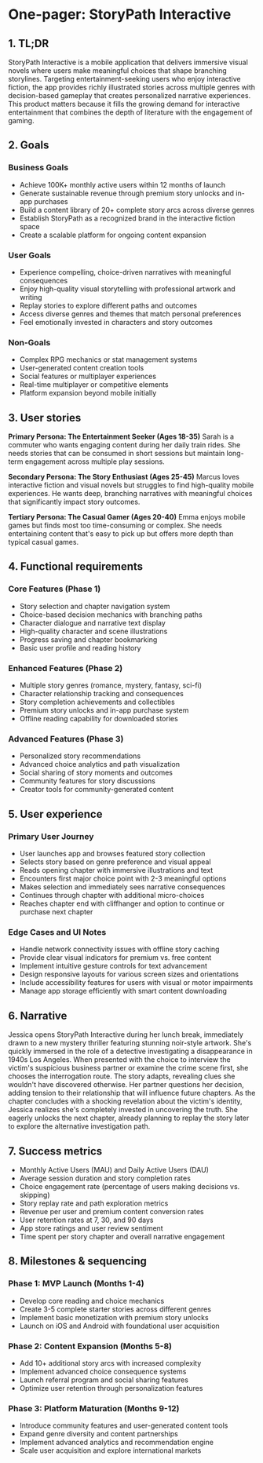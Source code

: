 # One-pager: StoryPath Interactive

## 1. TL;DR

StoryPath Interactive is a mobile application that delivers immersive visual novels where users make meaningful choices that shape branching storylines. Targeting entertainment-seeking users who enjoy interactive fiction, the app provides richly illustrated stories across multiple genres with decision-based gameplay that creates personalized narrative experiences. This product matters because it fills the growing demand for interactive entertainment that combines the depth of literature with the engagement of gaming.

## 2. Goals

### Business Goals

- Achieve 100K+ monthly active users within 12 months of launch
- Generate sustainable revenue through premium story unlocks and in-app purchases
- Build a content library of 20+ complete story arcs across diverse genres
- Establish StoryPath as a recognized brand in the interactive fiction space
- Create a scalable platform for ongoing content expansion

### User Goals

- Experience compelling, choice-driven narratives with meaningful consequences
- Enjoy high-quality visual storytelling with professional artwork and writing
- Replay stories to explore different paths and outcomes
- Access diverse genres and themes that match personal preferences
- Feel emotionally invested in characters and story outcomes

### Non-Goals

- Complex RPG mechanics or stat management systems
- User-generated content creation tools
- Social features or multiplayer experiences
- Real-time multiplayer or competitive elements
- Platform expansion beyond mobile initially

## 3. User stories

**Primary Persona: The Entertainment Seeker (Ages 18-35)**
Sarah is a commuter who wants engaging content during her daily train rides. She needs stories that can be consumed in short sessions but maintain long-term engagement across multiple play sessions.

**Secondary Persona: The Story Enthusiast (Ages 25-45)**
Marcus loves interactive fiction and visual novels but struggles to find high-quality mobile experiences. He wants deep, branching narratives with meaningful choices that significantly impact story outcomes.

**Tertiary Persona: The Casual Gamer (Ages 20-40)**
Emma enjoys mobile games but finds most too time-consuming or complex. She needs entertaining content that's easy to pick up but offers more depth than typical casual games.

## 4. Functional requirements

### Core Features (Phase 1)

- Story selection and chapter navigation system
- Choice-based decision mechanics with branching paths
- Character dialogue and narrative text display
- High-quality character and scene illustrations
- Progress saving and chapter bookmarking
- Basic user profile and reading history

### Enhanced Features (Phase 2)

- Multiple story genres (romance, mystery, fantasy, sci-fi)
- Character relationship tracking and consequences
- Story completion achievements and collectibles
- Premium story unlocks and in-app purchase system
- Offline reading capability for downloaded stories

### Advanced Features (Phase 3)

- Personalized story recommendations
- Advanced choice analytics and path visualization
- Social sharing of story moments and outcomes
- Community features for story discussions
- Creator tools for community-generated content

## 5. User experience

### Primary User Journey

- User launches app and browses featured story collection
- Selects story based on genre preference and visual appeal
- Reads opening chapter with immersive illustrations and text
- Encounters first major choice point with 2-3 meaningful options
- Makes selection and immediately sees narrative consequences
- Continues through chapter with additional micro-choices
- Reaches chapter end with cliffhanger and option to continue or purchase next chapter

### Edge Cases and UI Notes

- Handle network connectivity issues with offline story caching
- Provide clear visual indicators for premium vs. free content
- Implement intuitive gesture controls for text advancement
- Design responsive layouts for various screen sizes and orientations
- Include accessibility features for users with visual or motor impairments
- Manage app storage efficiently with smart content downloading

## 6. Narrative

Jessica opens StoryPath Interactive during her lunch break, immediately drawn to a new mystery thriller featuring stunning noir-style artwork. She's quickly immersed in the role of a detective investigating a disappearance in 1940s Los Angeles. When presented with the choice to interview the victim's suspicious business partner or examine the crime scene first, she chooses the interrogation route. The story adapts, revealing clues she wouldn't have discovered otherwise. Her partner questions her decision, adding tension to their relationship that will influence future chapters. As the chapter concludes with a shocking revelation about the victim's identity, Jessica realizes she's completely invested in uncovering the truth. She eagerly unlocks the next chapter, already planning to replay the story later to explore the alternative investigation path.

## 7. Success metrics

- Monthly Active Users (MAU) and Daily Active Users (DAU)
- Average session duration and story completion rates
- Choice engagement rate (percentage of users making decisions vs. skipping)
- Story replay rate and path exploration metrics
- Revenue per user and premium content conversion rates
- User retention rates at 7, 30, and 90 days
- App store ratings and user review sentiment
- Time spent per story chapter and overall narrative engagement

## 8. Milestones & sequencing

### Phase 1: MVP Launch (Months 1-4)

- Develop core reading and choice mechanics
- Create 3-5 complete starter stories across different genres
- Implement basic monetization with premium story unlocks
- Launch on iOS and Android with foundational user acquisition

### Phase 2: Content Expansion (Months 5-8)

- Add 10+ additional story arcs with increased complexity
- Implement advanced choice consequence systems
- Launch referral program and social sharing features
- Optimize user retention through personalization features

### Phase 3: Platform Maturation (Months 9-12)

- Introduce community features and user-generated content tools
- Expand genre diversity and content partnerships
- Implement advanced analytics and recommendation engine
- Scale user acquisition and explore international markets
